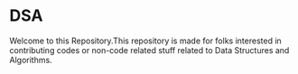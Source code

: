 # DSA

Welcome to this Repository.This repository is made for folks interested in contributing codes or non-code related stuff related to Data Structures and Algorithms.
